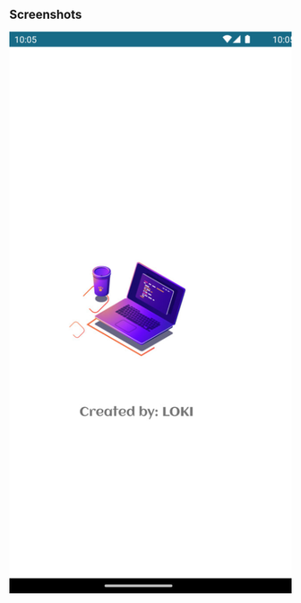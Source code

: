 ## Screenshots
<pre>
<img src="https://github.com/KotlinWithLoki/ToDoApp/blob/master/TodoApp_images/1.jpg" alt="ss-movie-home" width="461" height="1000" /><img src="https://github.com/KotlinWithLoki/ToDoApp/blob/master/TodoApp_images/2.jpg" alt="ss-movie-list" width="461" height="1000" /><img src="https://github.com/KotlinWithLoki/ToDoApp/blob/master/TodoApp_images/3.jpg" alt="ss-new-movie-detail" width="461" height="1000" /><img src="https://github.com/KotlinWithLoki/ToDoApp/blob/master/TodoApp_images/4.jpg" alt="ss-movie-detail" width="461" height="1000" /><img src="https://github.com/KotlinWithLoki/ToDoApp/blob/master/TodoApp_images/5.jpg" alt="ss-movie-detail" width="461" height="1000" /><img src="https://github.com/KotlinWithLoki/ToDoApp/blob/master/TodoApp_images/6.jpg" alt="ss-movie-detail" width="461" height="1000" /><img src="https://github.com/KotlinWithLoki/ToDoApp/blob/master/TodoApp_images/7.jpg" alt="ss-movie-detail" width="461" height="1000" />
</pre>
